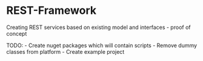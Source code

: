 # REST-Framework
Creating REST services based on existing model and interfaces - proof of concept

TODO:
	- Create nuget packages which will contain scripts
	- Remove dummy classes from platform
	- Create example project

